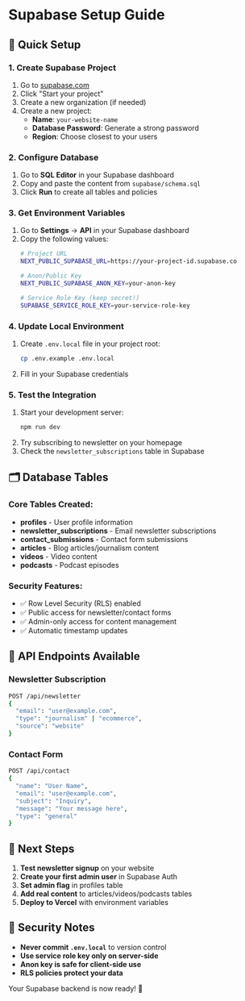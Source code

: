 # Supabase Setup Guide

## 🚀 Quick Setup

### 1. Create Supabase Project
1. Go to [supabase.com](https://supabase.com)
2. Click "Start your project" 
3. Create a new organization (if needed)
4. Create a new project:
   - **Name**: `your-website-name`
   - **Database Password**: Generate a strong password
   - **Region**: Choose closest to your users

### 2. Configure Database
1. Go to **SQL Editor** in your Supabase dashboard
2. Copy and paste the content from `supabase/schema.sql`
3. Click **Run** to create all tables and policies

### 3. Get Environment Variables
1. Go to **Settings** → **API** in your Supabase dashboard
2. Copy the following values:
   ```bash
   # Project URL
   NEXT_PUBLIC_SUPABASE_URL=https://your-project-id.supabase.co
   
   # Anon/Public Key
   NEXT_PUBLIC_SUPABASE_ANON_KEY=your-anon-key
   
   # Service Role Key (keep secret!)
   SUPABASE_SERVICE_ROLE_KEY=your-service-role-key
   ```

### 4. Update Local Environment
1. Create `.env.local` file in your project root:
   ```bash
   cp .env.example .env.local
   ```
2. Fill in your Supabase credentials

### 5. Test the Integration
1. Start your development server:
   ```bash
   npm run dev
   ```
2. Try subscribing to newsletter on your homepage
3. Check the `newsletter_subscriptions` table in Supabase

## 🗂️ Database Tables

### Core Tables Created:
- **profiles** - User profile information
- **newsletter_subscriptions** - Email newsletter subscriptions
- **contact_submissions** - Contact form submissions
- **articles** - Blog articles/journalism content
- **videos** - Video content
- **podcasts** - Podcast episodes

### Security Features:
- ✅ Row Level Security (RLS) enabled
- ✅ Public access for newsletter/contact forms
- ✅ Admin-only access for content management
- ✅ Automatic timestamp updates

## 🔗 API Endpoints Available

### Newsletter Subscription
```bash
POST /api/newsletter
{
  "email": "user@example.com",
  "type": "journalism" | "ecommerce",
  "source": "website"
}
```

### Contact Form
```bash
POST /api/contact
{
  "name": "User Name",
  "email": "user@example.com",
  "subject": "Inquiry",
  "message": "Your message here",
  "type": "general"
}
```

## 🎯 Next Steps

1. **Test newsletter signup** on your website
2. **Create your first admin user** in Supabase Auth
3. **Set admin flag** in profiles table
4. **Add real content** to articles/videos/podcasts tables
5. **Deploy to Vercel** with environment variables

## 🔐 Security Notes

- **Never commit `.env.local`** to version control
- **Use service role key only on server-side**
- **Anon key is safe for client-side use**
- **RLS policies protect your data**

Your Supabase backend is now ready! 🎉
